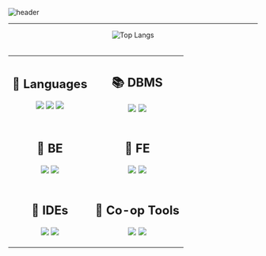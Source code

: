 ![header](https://capsule-render.vercel.app/api?type=waving&color=9bb7d6&height=150&text=Welcome!&fontColor=ffffff&fontSize=45&fontAlignY=40)

<hr>
<div align=center>
  
  ![Top Langs](https://github-readme-stats-lake-omega-11.vercel.app/api/top-langs/?username=cxzaqq&layout=compact&exclude_repo=HansungUniv-AI-Project,nomad)
  <br><br>

<table>
  <tr>
    <td align="center">

## 📘 **Languages**

<p>
  <img src="https://img.shields.io/badge/Java-5382a1?style=for-the-badge">
  <img src="https://img.shields.io/badge/javascript-F7DF1E?style=for-the-badge&logo=javascript&logoColor=white">
  <img src="https://img.shields.io/badge/typescript-3178C6?style=for-the-badge&logo=typescript&logoColor=white">
</p>

</td>
    <td align="center">

## 📚 **DBMS**

<p>
  <img src="https://img.shields.io/badge/mysql-4479A1?style=for-the-badge&logo=mysql&logoColor=white">
  <img src="https://img.shields.io/badge/mariadb-003545?style=for-the-badge&logo=mariadb&logoColor=white">
</p>

</td>
  </tr>
  <tr>
    <td align="center">

## 📖 **BE**

<p>
  <img src="https://img.shields.io/badge/spring-6DB33F?style=for-the-badge&logo=spring&logoColor=white">
  <img src="https://img.shields.io/badge/nestjs-E0234E?style=for-the-badge&logo=nestjs&logoColor=white">
</p>

</td>
    <td align="center">

## 📖 **FE**

<p>
  <img src="https://img.shields.io/badge/react-61DAFB?style=for-the-badge&logo=react&logoColor=white">
  <img src="https://img.shields.io/badge/vue.js-4FC08D?style=for-the-badge&logo=vue.js&logoColor=white">
</p>

</td>
  </tr>
  <tr>
  <td align="center">

## 🔖 **IDEs**

<p>
  <img src="https://img.shields.io/badge/intellij-000000?style=for-the-badge&logo=intellijidea&logoColor=white">
  <img src="https://img.shields.io/badge/VScode-0078d7.svg?style=for-the-badge&logo=visual-studio-code&logoColor=white">
</p>

</td>
    <td align="center">

## 👥 **Co-op Tools**

<p>
  <img src="https://img.shields.io/badge/github-181717?style=for-the-badge&logo=github&logoColor=white">
  <img src="https://img.shields.io/badge/notion-000000?style=for-the-badge&logo=notion&logoColor=white">
</p>

</td>
  </tr>
</table>
  
</div>
